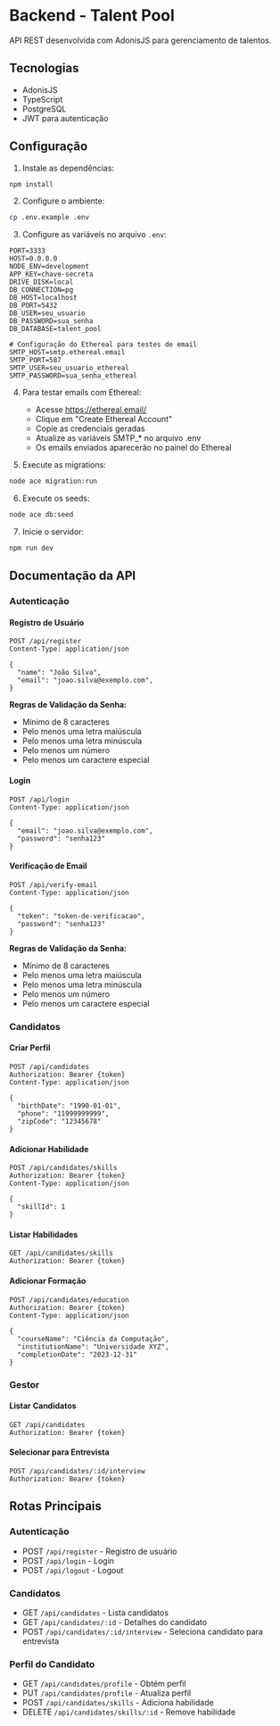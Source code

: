 # Backend - Talent Pool

API REST desenvolvida com AdonisJS para gerenciamento de talentos.

## Tecnologias
- AdonisJS
- TypeScript
- PostgreSQL
- JWT para autenticação

## Configuração

1. Instale as dependências:
```bash
npm install
```

2. Configure o ambiente:
```bash
cp .env.example .env
```

3. Configure as variáveis no arquivo `.env`:
```
PORT=3333
HOST=0.0.0.0
NODE_ENV=development
APP_KEY=chave-secreta
DRIVE_DISK=local
DB_CONNECTION=pg
DB_HOST=localhost
DB_PORT=5432
DB_USER=seu_usuario
DB_PASSWORD=sua_senha
DB_DATABASE=talent_pool

# Configuração do Ethereal para testes de email
SMTP_HOST=smtp.ethereal.email
SMTP_PORT=587
SMTP_USER=seu_usuario_ethereal
SMTP_PASSWORD=sua_senha_ethereal
```

4. Para testar emails com Ethereal:
   - Acesse https://ethereal.email/
   - Clique em "Create Ethereal Account"
   - Copie as credenciais geradas
   - Atualize as variáveis SMTP_* no arquivo .env
   - Os emails enviados aparecerão no painel do Ethereal

5. Execute as migrations:
```bash
node ace migration:run
```

6. Execute os seeds:
```bash
node ace db:seed
```

7. Inicie o servidor:
```bash
npm run dev
```

## Documentação da API

### Autenticação

#### Registro de Usuário
```http
POST /api/register
Content-Type: application/json

{
  "name": "João Silva",
  "email": "joao.silva@exemplo.com",
}
```

**Regras de Validação da Senha:**
- Mínimo de 8 caracteres
- Pelo menos uma letra maiúscula
- Pelo menos uma letra minúscula
- Pelo menos um número
- Pelo menos um caractere especial

#### Login
```http
POST /api/login
Content-Type: application/json

{
  "email": "joao.silva@exemplo.com",
  "password": "senha123"
}
```

#### Verificação de Email
```http
POST /api/verify-email
Content-Type: application/json

{
  "token": "token-de-verificacao",
  "password": "senha123"
}
```

**Regras de Validação da Senha:**
- Mínimo de 8 caracteres
- Pelo menos uma letra maiúscula
- Pelo menos uma letra minúscula
- Pelo menos um número
- Pelo menos um caractere especial

### Candidatos

#### Criar Perfil
```http
POST /api/candidates
Authorization: Bearer {token}
Content-Type: application/json

{
  "birthDate": "1990-01-01",
  "phone": "11999999999",
  "zipCode": "12345678"
}
```

#### Adicionar Habilidade
```http
POST /api/candidates/skills
Authorization: Bearer {token}
Content-Type: application/json

{
  "skillId": 1
}
```

#### Listar Habilidades
```http
GET /api/candidates/skills
Authorization: Bearer {token}
```

#### Adicionar Formação
```http
POST /api/candidates/education
Authorization: Bearer {token}
Content-Type: application/json

{
  "courseName": "Ciência da Computação",
  "institutionName": "Universidade XYZ",
  "completionDate": "2023-12-31"
}
```

### Gestor

#### Listar Candidatos
```http
GET /api/candidates
Authorization: Bearer {token}
```

#### Selecionar para Entrevista
```http
POST /api/candidates/:id/interview
Authorization: Bearer {token}
```

## Rotas Principais

### Autenticação
- POST `/api/register` - Registro de usuário
- POST `/api/login` - Login
- POST `/api/logout` - Logout

### Candidatos
- GET `/api/candidates` - Lista candidatos
- GET `/api/candidates/:id` - Detalhes do candidato
- POST `/api/candidates/:id/interview` - Seleciona candidato para entrevista

### Perfil do Candidato
- GET `/api/candidates/profile` - Obtém perfil
- PUT `/api/candidates/profile` - Atualiza perfil
- POST `/api/candidates/skills` - Adiciona habilidade
- DELETE `/api/candidates/skills/:id` - Remove habilidade 
